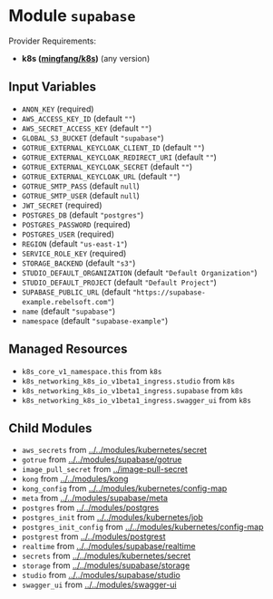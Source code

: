 
# Module `supabase`

Provider Requirements:
* **k8s ([mingfang/k8s](https://registry.terraform.io/providers/mingfang/k8s/latest))** (any version)

## Input Variables
* `ANON_KEY` (required)
* `AWS_ACCESS_KEY_ID` (default `""`)
* `AWS_SECRET_ACCESS_KEY` (default `""`)
* `GLOBAL_S3_BUCKET` (default `"supabase"`)
* `GOTRUE_EXTERNAL_KEYCLOAK_CLIENT_ID` (default `""`)
* `GOTRUE_EXTERNAL_KEYCLOAK_REDIRECT_URI` (default `""`)
* `GOTRUE_EXTERNAL_KEYCLOAK_SECRET` (default `""`)
* `GOTRUE_EXTERNAL_KEYCLOAK_URL` (default `""`)
* `GOTRUE_SMTP_PASS` (default `null`)
* `GOTRUE_SMTP_USER` (default `null`)
* `JWT_SECRET` (required)
* `POSTGRES_DB` (default `"postgres"`)
* `POSTGRES_PASSWORD` (required)
* `POSTGRES_USER` (required)
* `REGION` (default `"us-east-1"`)
* `SERVICE_ROLE_KEY` (required)
* `STORAGE_BACKEND` (default `"s3"`)
* `STUDIO_DEFAULT_ORGANIZATION` (default `"Default Organization"`)
* `STUDIO_DEFAULT_PROJECT` (default `"Default Project"`)
* `SUPABASE_PUBLIC_URL` (default `"https://supabase-example.rebelsoft.com"`)
* `name` (default `"supabase"`)
* `namespace` (default `"supabase-example"`)

## Managed Resources
* `k8s_core_v1_namespace.this` from `k8s`
* `k8s_networking_k8s_io_v1beta1_ingress.studio` from `k8s`
* `k8s_networking_k8s_io_v1beta1_ingress.supabase` from `k8s`
* `k8s_networking_k8s_io_v1beta1_ingress.swagger_ui` from `k8s`

## Child Modules
* `aws_secrets` from [../../modules/kubernetes/secret](../../modules/kubernetes/secret)
* `gotrue` from [../../modules/supabase/gotrue](../../modules/supabase/gotrue)
* `image_pull_secret` from [../image-pull-secret](../image-pull-secret)
* `kong` from [../../modules/kong](../../modules/kong)
* `kong_config` from [../../modules/kubernetes/config-map](../../modules/kubernetes/config-map)
* `meta` from [../../modules/supabase/meta](../../modules/supabase/meta)
* `postgres` from [../../modules/postgres](../../modules/postgres)
* `postgres_init` from [../../modules/kubernetes/job](../../modules/kubernetes/job)
* `postgres_init_config` from [../../modules/kubernetes/config-map](../../modules/kubernetes/config-map)
* `postgrest` from [../../modules/postgrest](../../modules/postgrest)
* `realtime` from [../../modules/supabase/realtime](../../modules/supabase/realtime)
* `secrets` from [../../modules/kubernetes/secret](../../modules/kubernetes/secret)
* `storage` from [../../modules/supabase/storage](../../modules/supabase/storage)
* `studio` from [../../modules/supabase/studio](../../modules/supabase/studio)
* `swagger_ui` from [../../modules/swagger-ui](../../modules/swagger-ui)

